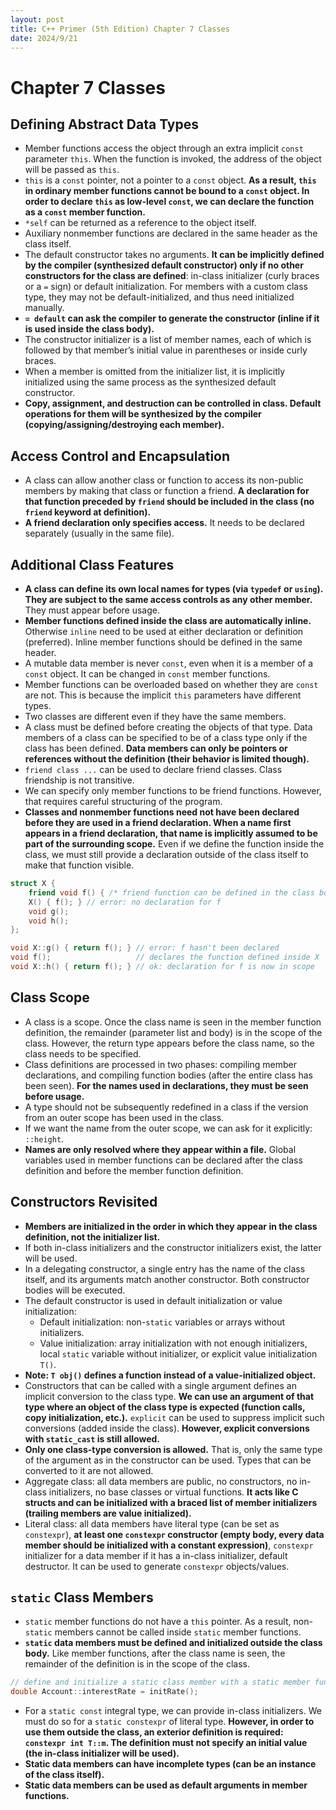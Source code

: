 ```yaml
---
layout: post
title: C++ Primer (5th Edition) Chapter 7 Classes
date: 2024/9/21
---
```


# Chapter 7 Classes

## Defining Abstract Data Types

- Member functions access the object through an extra implicit `const` parameter `this`. When the function is invoked, the address of the object will be passed as `this`.
- `this` is a `const` pointer, not a pointer to a `const` object. **As a result, `this` in ordinary member functions cannot be bound to a `const` object. In order to declare `this` as low-level `const`, we can declare the function as a `const` member function.**
- `*self` can be returned as a reference to the object itself.
- Auxiliary nonmember functions are declared in the same header as the class itself.
- The default constructor takes no arguments. **It can be implicitly defined by the compiler (synthesized default constructor) only if no other constructors for the class are defined**: in-class initializer (curly braces or a `=` sign) or default initialization. For members with a custom class type, they may not be default-initialized, and thus need initialized manually.
- **`= default` can ask the compiler to generate the constructor (inline if it is used inside the class body).**
- The constructor initializer is a list of member names, each of which is followed by that member’s initial value in parentheses or inside curly braces.
- When a member is omitted from the initializer list, it is implicitly initialized using the same process as the synthesized default constructor.
- **Copy, assignment, and destruction can be controlled in class. Default operations for them will be synthesized by the compiler (copying/assigning/destroying each member).**

## Access Control and Encapsulation

- A class can allow another class or function to access its non-public members by making that class or function a friend. **A declaration for that function preceded by `friend` should be included in the class (no `friend` keyword at definition).**
- **A friend declaration only specifies access.** It needs to be declared separately (usually in the same file).

## Additional Class Features

- **A class can define its own local names for types (via `typedef` or `using`). They are subject to the same access controls as any other member.** They must appear before usage.
- **Member functions defined inside the class are automatically inline.** Otherwise `inline` need to be used at either declaration or definition (preferred). Inline member functions should be defined in the same header.
- A mutable data member is never `const`, even when it is a member of a `const` object. It can be changed in `const` member functions.
- Member functions can be overloaded based on whether they are `const` are not. This is because the implicit `this` parameters have different types.
- Two classes are different even if they have the same members.
- A class must be defined before creating the objects of that type. Data members of a class can be specified to be of a class type only if the class has been defined. **Data members can only be pointers or references without the definition (their behavior is limited though).**
- `friend class ...` can be used to declare friend classes. Class friendship is not transitive.
- We can specify only member functions to be friend functions. However, that requires careful structuring of the program.
- **Classes and nonmember functions need not have been declared before they are used in a friend declaration. When a name first appears in a friend declaration, that name is implicitly assumed to be part of the surrounding scope.** Even if we define the function inside the class, we must still provide a declaration outside of the class itself to make that function visible.

```cpp
struct X {
    friend void f() { /* friend function can be defined in the class body */ }
    X() { f(); } // error: no declaration for f
    void g();
    void h();
};

void X::g() { return f(); } // error: f hasn't been declared
void f();                   // declares the function defined inside X
void X::h() { return f(); } // ok: declaration for f is now in scope
```

## Class Scope

- A class is a scope. Once the class name is seen in the member function definition, the remainder (parameter list and body) is in the scope of the class. However, the return type appears before the class name, so the class needs to be specified.
- Class definitions are processed in two phases: compiling member declarations, and compiling function bodies (after the entire class has been seen). **For the names used in declarations, they must be seen before usage.**
- A type should not be subsequently redefined in a class if the version from an outer scope has been used in the class.
- If we want the name from the outer scope, we can ask for it explicitly: `::height`.
- **Names are only resolved where they appear within a file.** Global variables used in member functions can be declared after the class definition and before the member function definition.

## Constructors Revisited

- **Members are initialized in the order in which they appear in the class definition, not the initializer list.**
- If both in-class initializers and the constructor initializers exist, the latter will be used.
- In a delegating constructor, a single entry has the name of the class itself, and its arguments match another constructor. Both constructor bodies will be executed.
- The default constructor is used in default initialization or value initialization:
	- Default initialization: non-`static` variables or arrays without initializers.
	- Value initialization: array initialization with not enough initializers, local `static` variable without initializer, or explicit value initialization `T()`.
- **Note: `T obj()` defines a function instead of a value-initialized object.**
- Constructors that can be called with a single argument defines an implicit conversion to the class type. **We can use an argument of that type where an object of the class type is expected (function calls, copy initialization, etc.).** `explicit` can be used to suppress implicit such conversions (added inside the class). **However, explicit conversions with `static_cast` is still allowed.**
- **Only one class-type conversion is allowed.** That is, only the same type of the argument as in the constructor can be used. Types that can be converted to it are not allowed.
- Aggregate class: all data members are public, no constructors, no in-class initializers, no base classes or virtual functions. **It acts like C structs and can be initialized with a braced list of member initializers (trailing members are value initialized).**
- Literal class: all data members have literal type (can be set as `constexpr`), **at least one `constexpr` constructor (empty body, every data member should be initialized with a constant expression)**, `constexpr` initializer for a data member if it has a in-class initializer, default destructor. It can be used to generate `constexpr` objects/values.

## `static` Class Members

- `static` member functions do not have a `this` pointer. As a result, non-`static` members cannot be called inside `static` member functions.
- **`static` data members must be defined and initialized outside the class body.** Like member functions, after the class name is seen, the remainder of the definition is in the scope of the class.

```cpp
// define and initialize a static class member with a static member function
double Account::interestRate = initRate();
```

- For a `static const` integral type, we can provide in-class initializers. We must do so for a `static constexpr` of literal type. **However, in order to use them outside the class, an exterior definition is required: `constexpr int T::m`. The definition must not specify an initial value (the in-class initializer will be used).**
- **Static data members can have incomplete types (can be an instance of the class itself).**
- **Static data members can be used as default arguments in member functions.**

